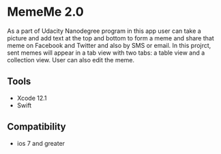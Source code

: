 # MemeMe 2.0


As a part of Udacity Nanodegree program in this app user can take a picture and add text at the top and bottom to form a meme and share that meme on Facebook and Twitter and also by SMS or email. In this projrct, sent memes will appear in a tab view with two tabs: a table view and a collection view.  User can also edit the meme.

## Tools
- Xcode 12.1
- Swift

## Compatibility
 - ios 7 and greater

